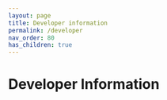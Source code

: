```yaml
---
layout: page
title: Developer information
permalink: /developer
nav_order: 80
has_children: true
---
```


Developer Information
=====================

